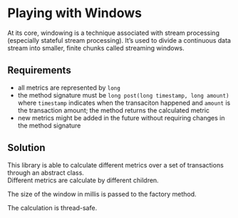 # Playing with Windows

At its core, windowing is a technique associated with stream processing (especially stateful stream processing). It’s used to divide a continuous data stream into smaller, finite chunks called streaming windows.

## Requirements
- all metrics are represented by `long`
- the method signature must be `long post(long timestamp, long amount)` where `timestamp` indicates when the transaciton happened and `amount` is the transaction amount; the method returns the calculated metric
- new metrics might be added in the future without requiring changes in the method signature

## Solution
This library is able to calculate different metrics over a set of transactions through an abstract class.  
Different metrics are calculate by different children.

The size of the window in millis is passed to the factory method.  

The calculation is thread-safe.

